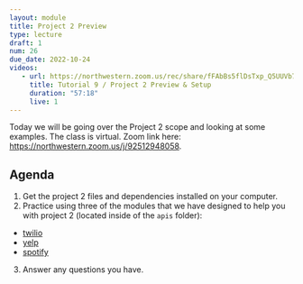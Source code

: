 ```yaml
---
layout: module
title: Project 2 Preview
type: lecture
draft: 1
num: 26
due_date: 2022-10-24
videos:
   - url: https://northwestern.zoom.us/rec/share/fFAbBs5flDsTxp_Q5UUVb7NCZkX8mC_KfRtQQw4gTF8mEX_mL2V8vyhmXQqqK8eA.5KAnOkBVfaQ7jw0z
     title: Tutorial 9 / Project 2 Preview & Setup
     duration: "57:18"
     live: 1
---
```


Today we will be going over the Project 2 scope and looking at some examples. The class is virtual. Zoom link here: <a href="https://northwestern.zoom.us/j/92512948058" target="_blank">https://northwestern.zoom.us/j/92512948058</a>.

## Agenda
1. Get the project 2 files and dependencies installed on your computer.
2. Practice using three of the modules that we have designed to help you with project 2 (located inside of the `apis` folder):
  * <a href="/fall2022/course-files/projects/project02/docs/twilio.html" target="_blank">twilio</a>
  * <a href="/fall2022/course-files/projects/project02/docs/yelp.html" target="_blank">yelp</a>
  * <a href="/fall2022/course-files/projects/project02/docs/spotify.html" target="_blank">spotify</a>
3. Answer any questions you have.
